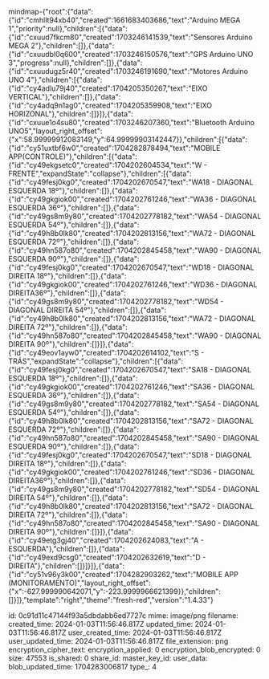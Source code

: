 mindmap-{"root":{"data":{"id":"cmhllt94xb40","created":1661683403686,"text":"Arduino MEGA 1","priority":null},"children":[{"data":{"id":"cxuud7fkcm80","created":1703246141539,"text":"Sensores Arduino MEGA 2"},"children":[]},{"data":{"id":"cxuudbl0q600","created":1703246150576,"text":"GPS Arduino UNO 3","progress":null},"children":[]},{"data":{"id":"cxuudugz5r40","created":1703246191690,"text":"Motores Arduino UNO 4"},"children":[{"data":{"id":"cy4adlu79j40","created":1704205350267,"text":"EIXO VERTICAL"},"children":[]},{"data":{"id":"cy4adq9n1ag0","created":1704205359908,"text":"EIXO HORIZONAL"},"children":[]}]},{"data":{"id":"cxuue1o4su80","created":1703246207360,"text":"Bluetooth Arduino UNO5","layout_right_offset":{"x":58.99999912083149,"y":64.99999903142447}},"children":[{"data":{"id":"cy51uxtbf6w0","created":1704282878494,"text":"MOBILE APP(CONTROLE)"},"children":[{"data":{"id":"cy49ekgsetc0","created":1704202604534,"text":"W - FRENTE","expandState":"collapse"},"children":[{"data":{"id":"cy49fesj0kg0","created":1704202670547,"text":"WA18 - DIAGONAL ESQUERDA 18º"},"children":[]},{"data":{"id":"cy49gkgiok00","created":1704202761246,"text":"WA36 - DIAGONAL ESQUERDA 36º"},"children":[]},{"data":{"id":"cy49gs8m9y80","created":1704202778182,"text":"WA54 - DIAGONAL ESQUERDA 54º"},"children":[]},{"data":{"id":"cy49h8b0lk80","created":1704202813156,"text":"WA72 - DIAGONAL ESQUERDA 72º"},"children":[]},{"data":{"id":"cy49hn587o80","created":1704202845458,"text":"WA90 - DIAGONAL ESQUERDA 90º"},"children":[]},{"data":{"id":"cy49fesj0kg0","created":1704202670547,"text":"WD18 - DIAGONAL DIREITA 18º"},"children":[]},{"data":{"id":"cy49gkgiok00","created":1704202761246,"text":"WD36 - DIAGONAL DIREITA36º"},"children":[]},{"data":{"id":"cy49gs8m9y80","created":1704202778182,"text":"WD54 - DIAGONAL DIREITA 54º"},"children":[]},{"data":{"id":"cy49h8b0lk80","created":1704202813156,"text":"WA72 - DIAGONAL DIREITA 72º"},"children":[]},{"data":{"id":"cy49hn587o80","created":1704202845458,"text":"WA90 - DIAGONAL DIREITA 90º"},"children":[]}]},{"data":{"id":"cy49eov1ayw0","created":1704202614102,"text":"S - TRÁS","expandState":"collapse"},"children":[{"data":{"id":"cy49fesj0kg0","created":1704202670547,"text":"SA18 - DIAGONAL ESQUERDA 18º"},"children":[]},{"data":{"id":"cy49gkgiok00","created":1704202761246,"text":"SA36 - DIAGONAL ESQUERDA 36º"},"children":[]},{"data":{"id":"cy49gs8m9y80","created":1704202778182,"text":"SA54 - DIAGONAL ESQUERDA 54º"},"children":[]},{"data":{"id":"cy49h8b0lk80","created":1704202813156,"text":"SA72 - DIAGONAL ESQUERDA 72º"},"children":[]},{"data":{"id":"cy49hn587o80","created":1704202845458,"text":"SA90 - DIAGONAL ESQUERDA 90º"},"children":[]},{"data":{"id":"cy49fesj0kg0","created":1704202670547,"text":"SD18 - DIAGONAL DIREITA 18º"},"children":[]},{"data":{"id":"cy49gkgiok00","created":1704202761246,"text":"SD36 - DIAGONAL DIREITA36º"},"children":[]},{"data":{"id":"cy49gs8m9y80","created":1704202778182,"text":"SD54 - DIAGONAL DIREITA 54º"},"children":[]},{"data":{"id":"cy49h8b0lk80","created":1704202813156,"text":"SA72 - DIAGONAL DIREITA 72º"},"children":[]},{"data":{"id":"cy49hn587o80","created":1704202845458,"text":"SA90 - DIAGONAL DIREITA 90º"},"children":[]}]},{"data":{"id":"cy49etg3gj40","created":1704202624083,"text":"A - ESQUERDA"},"children":[]},{"data":{"id":"cy49exd9csg0","created":1704202632619,"text":"D - DIREITA"},"children":[]}]}]},{"data":{"id":"cy51v96y3k00","created":1704282903262,"text":"MOBILE APP (MONITORAMENTO)","layout_right_offset":{"x":-627.999990642071,"y":-223.9999966621399}},"children":[]}]},"template":"right","theme":"fresh-red","version":"1.4.33"}

id: 0c91d11c47144f93a5dbdabb6ed7727c
mime: image/png
filename: 
created_time: 2024-01-03T11:56:46.817Z
updated_time: 2024-01-03T11:56:46.817Z
user_created_time: 2024-01-03T11:56:46.817Z
user_updated_time: 2024-01-03T11:56:46.817Z
file_extension: png
encryption_cipher_text: 
encryption_applied: 0
encryption_blob_encrypted: 0
size: 47553
is_shared: 0
share_id: 
master_key_id: 
user_data: 
blob_updated_time: 1704283006817
type_: 4